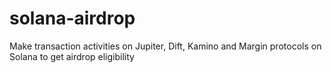 # solana-airdrop
Make transaction activities on Jupiter, Dift, Kamino and Margin protocols on Solana to get airdrop eligibility
